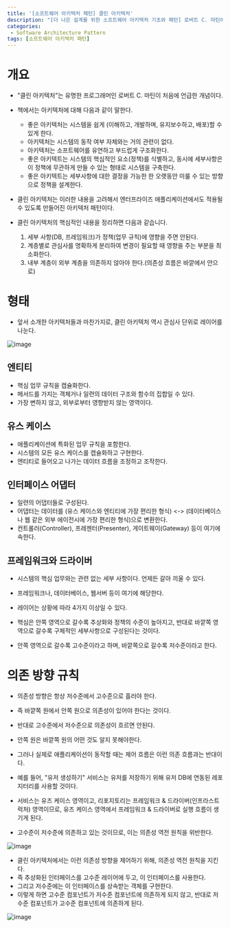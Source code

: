 ```yaml
---
title: '[소프트웨어 아키텍처 패턴] 클린 아키텍처'
description: "[더 나은 설계를 위한 소프트웨어 아키텍처 기초와 패턴] 로버트 C. 마틴이 처음에 언급한 클린 아키텍처의 개념"
categories:
 - Software Architecture Pattern
tags: [소프트웨어 아키텍처 패턴]
---
```


# 개요
- "클린 아키텍처"는 유명한 프로그래머인 로버트 C. 마틴이 처음에 언급한 개념이다.
- 책에서는 아키텍처에 대해 다음과 같이 말한다.
  - 좋은 아키텍처는 시스템을 쉽게 (이해하고, 개발하며, 유지보수하고, 배포)할 수 있게 한다.
  - 아키텍처는 시스템의 동작 여부 자체와는 거의 관련이 없다.
  - 아키텍처는 소프트웨어를 유연하고 부드럽게 구조화한다.
  - 좋은 아키텍트는 시스템의 핵심적인 요소(정책)를 식별하고, 동시에 세부사항은 이 정책에 무관하게 만들 수 있는 형태로 시스템을 구축한다.
  - 좋은 아키텍트는 세부사항에 대한 결정을 가능한 한 오랫동안 미룰 수 있는 방향으로 정책을 설계한다.
- 클린 아키텍처는 이러한 내용을 고려해서 엔터프라이즈 애플리케이션에서도 적용될 수 있도록 만들어진 아키텍처 패턴이다.

- 클린 아키텍처의 핵심적인 내용을 정리하면 다음과 같습니다.
  1. 세부 사항(DB, 프레임워크)가 정책(업무 규칙)에 영향을 주면 안된다.
  2. 계층별로 관심사를 명확하게 분리하여 변경이 필요할 때 영향을 주는 부분을 최소화한다.
  3. 내부 계층이 외부 계층을 의존하지 않아야 한다.(의존성 흐름은 바깥에서 안으로)

# 형태
- 앞서 소개한 아키텍처들과 마찬가지로, 클린 아키텍처 역시 관심사 단위로 레이어를 나눈다.

![image](https://user-images.githubusercontent.com/79494088/175448949-189b599a-f481-407d-a345-0583151f0cc6.png)

## 엔티티
- 핵심 업무 규칙을 캡슐화한다.
- 메서드를 가지는 객체거나 일련의 데이터 구조와 함수의 집합일 수 있다.
- 가장 변하지 않고, 외부로부터 영향받지 않는 영역이다.

## 유스 케이스
- 애플리케이션에 특화된 업무 규칙을 포함한다.
- 시스템의 모든 유스 케이스를 캡슐화하고 구현한다.
- 엔티티로 들어오고 나가는 데이터 흐름을 조정하고 조작한다.

## 인터페이스 어댑터
- 일련의 어댑터들로 구성된다.
- 어댑터는 데이터를 (유스 케이스와 엔티티에 가장 편리한 형식) <-> (데이터베이스나 웹 같은 외부 에이전시에 가장 편리한 형식)으로 변환한다.
- 컨트롤러(Controller), 프레젠터(Presenter), 게이트웨이(Gateway) 등이 여기에 속한다.

## 프레임워크와 드라이버
- 시스템의 핵심 업무와는 관련 없는 세부 사항이다. 언제든 갈아 끼울 수 있다.
- 프레임워크나, 데이터베이스, 웹서버 등이 여기에 해당한다.
- 레이어는 상황에 따라 4가지 이상일 수 있다.

- 핵심은 안쪽 영역으로 갈수록 추상화와 정책의 수준이 높아지고, 반대로 바깥쪽 영역으로 갈수록 구체적인 세부사항으로 구성된다는 것이다.
- 안쪽 영역으로 갈수록 고수준이라고 하며, 바깥쪽으로 갈수록 저수준이라고 한다.

# 의존 방향 규칙
- 의존성 방향은 항상 저수준에서 고수준으로 흘러야 한다.
- 즉 바깥쪽 원에서 안쪽 원으로 의존성이 있어야 한다는 것이다.
- 반대로 고수준에서 저수준으로 의존성이 흐르면 안된다.
- 안쪽 원은 바깥쪽 원의 어떤 것도 알지 못해야한다.

- 그러나 실제로 애플리케이션이 동작할 때는 제어 흐름은 이런 의존 흐름과는 반대이다.
- 예를 들어, "유저 생성하기" 서비스는 유저를 저장하기 위해 유저 DB에 연동된 레포지터리를 사용할 것이다.
- 서비스는 유즈 케이스 영역이고, 리포지토리는 프레임워크 & 드라이버(인프라스트럭처) 영역이므로, 유즈 케이스 영역에서 프레임워크 & 드라이버로 실행 흐름이 생기게 된다.
- 고수준이 저수준에 의존하고 있는 것이므로, 이는 의존성 역전 원칙을 위반한다.

![image](https://user-images.githubusercontent.com/79494088/175449367-0c7f4c70-9524-4875-964e-00d95d0f11ad.png)

- 클린 아키텍처에서는 이런 의존성 방향을 제어하기 위해, 의존성 역전 원칙을 지킨다.
- 즉 추상화된 인터페이스를 고수준 레이어에 두고, 이 인터페이스를 사용한다. 
- 그리고 저수준에는 이 인터페이스를 상속받는 객체를 구현한다.
- 이렇게 하면 고수준 컴포넌트가 저수준 컴포넌트에 의존하게 되지 않고, 반대로 저수준 컴포넌트가 고수준 컴포넌트에 의존하게 된다.

![image](https://user-images.githubusercontent.com/79494088/175450373-2c81ef92-595b-4974-8de8-7a8b0feb459e.png)